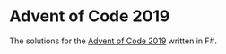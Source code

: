 # Advent of Code 2019

The solutions for the [Advent of Code 2019](https://adventofcode.com/2019)
written in F#.
